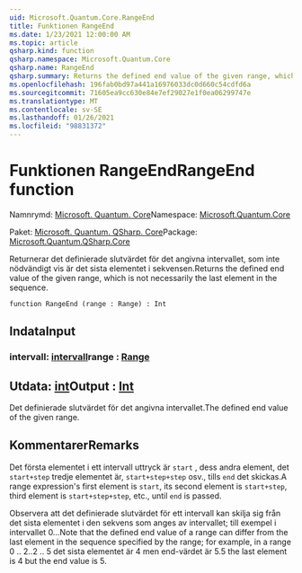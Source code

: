 ```yaml
---
uid: Microsoft.Quantum.Core.RangeEnd
title: Funktionen RangeEnd
ms.date: 1/23/2021 12:00:00 AM
ms.topic: article
qsharp.kind: function
qsharp.namespace: Microsoft.Quantum.Core
qsharp.name: RangeEnd
qsharp.summary: Returns the defined end value of the given range, which is not necessarily the last element in the sequence.
ms.openlocfilehash: 196fab0bd97a441a16976033dc0d660c54cdfd6a
ms.sourcegitcommit: 71605ea9cc630e84e7ef29027e1f0ea06299747e
ms.translationtype: MT
ms.contentlocale: sv-SE
ms.lasthandoff: 01/26/2021
ms.locfileid: "98831372"
---
```

# <a name="rangeend-function"></a><span data-ttu-id="5b538-102">Funktionen RangeEnd</span><span class="sxs-lookup"><span data-stu-id="5b538-102">RangeEnd function</span></span>

<span data-ttu-id="5b538-103">Namnrymd: [Microsoft. Quantum. Core](xref:Microsoft.Quantum.Core)</span><span class="sxs-lookup"><span data-stu-id="5b538-103">Namespace: [Microsoft.Quantum.Core](xref:Microsoft.Quantum.Core)</span></span>

<span data-ttu-id="5b538-104">Paket: [Microsoft. Quantum. QSharp. Core](https://nuget.org/packages/Microsoft.Quantum.QSharp.Core)</span><span class="sxs-lookup"><span data-stu-id="5b538-104">Package: [Microsoft.Quantum.QSharp.Core](https://nuget.org/packages/Microsoft.Quantum.QSharp.Core)</span></span>


<span data-ttu-id="5b538-105">Returnerar det definierade slutvärdet för det angivna intervallet, som inte nödvändigt vis är det sista elementet i sekvensen.</span><span class="sxs-lookup"><span data-stu-id="5b538-105">Returns the defined end value of the given range, which is not necessarily the last element in the sequence.</span></span>

```qsharp
function RangeEnd (range : Range) : Int
```


## <a name="input"></a><span data-ttu-id="5b538-106">Indata</span><span class="sxs-lookup"><span data-stu-id="5b538-106">Input</span></span>

### <a name="range--range"></a><span data-ttu-id="5b538-107">intervall: [intervall](xref:microsoft.quantum.lang-ref.range)</span><span class="sxs-lookup"><span data-stu-id="5b538-107">range : [Range](xref:microsoft.quantum.lang-ref.range)</span></span>





## <a name="output--int"></a><span data-ttu-id="5b538-108">Utdata: [int](xref:microsoft.quantum.lang-ref.int)</span><span class="sxs-lookup"><span data-stu-id="5b538-108">Output : [Int](xref:microsoft.quantum.lang-ref.int)</span></span>

<span data-ttu-id="5b538-109">Det definierade slutvärdet för det angivna intervallet.</span><span class="sxs-lookup"><span data-stu-id="5b538-109">The defined end value of the given range.</span></span>

## <a name="remarks"></a><span data-ttu-id="5b538-110">Kommentarer</span><span class="sxs-lookup"><span data-stu-id="5b538-110">Remarks</span></span>

<span data-ttu-id="5b538-111">Det första elementet i ett intervall uttryck är `start` , dess andra element, det `start+step` tredje elementet är, `start+step+step` osv., tills `end` det skickas.</span><span class="sxs-lookup"><span data-stu-id="5b538-111">A range expression's first element is `start`, its second element is `start+step`, third element is `start+step+step`, etc., until `end` is passed.</span></span>

<span data-ttu-id="5b538-112">Observera att det definierade slutvärdet för ett intervall kan skilja sig från det sista elementet i den sekvens som anges av intervallet; till exempel i intervallet 0...</span><span class="sxs-lookup"><span data-stu-id="5b538-112">Note that the defined end value of a range can differ from the last element in the sequence specified by the range; for example, in a range 0 ..</span></span> <span data-ttu-id="5b538-113">2..</span><span class="sxs-lookup"><span data-stu-id="5b538-113">2 ..</span></span> <span data-ttu-id="5b538-114">5 det sista elementet är 4 men end-värdet är 5.</span><span class="sxs-lookup"><span data-stu-id="5b538-114">5 the last element is 4 but the end value is 5.</span></span>